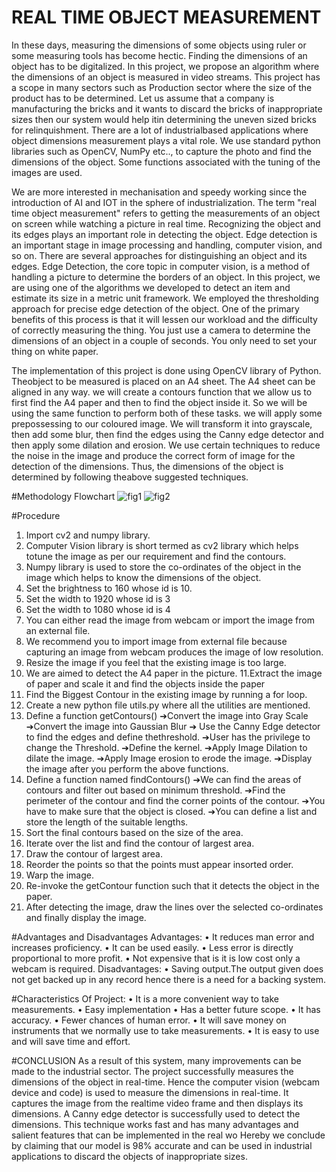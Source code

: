# REAL TIME OBJECT MEASUREMENT

In these days, measuring the dimensions of some objects using ruler or some measuring tools has become hectic. Finding the dimensions of an object has to be digitalized. In this project, we propose an algorithm where the dimensions of an object is measured in video streams. This project has a scope in many sectors such as Production sector where the size of the product has to be determined. Let us assume that a company is manufacturing the bricks and it wants to discard the bricks of inappropriate sizes then our system would help itin determining the uneven sized bricks for relinquishment. There are a lot of industrialbased applications where object dimensions measurement plays a vital role. We use standard python libraries such as OpenCV, NumPy etc.., to capture the photo and find the dimensions of the object. Some functions associated with the tuning of the images are used.

We are more interested in mechanisation and speedy working since the introduction of AI and IOT in the sphere of industrialization. The term "real time object measurement" refers to getting the measurements of an object on screen while watching a picture in real time. Recognizing the object and its edges plays an important role in detecting the object. Edge detection is an important stage in image processing and handling, computer vision, and so on. There are several approaches for distinguishing an object and its edges. Edge Detection, the core topic in computer vision, is a method of handling a picture to determine the borders of an object. In this project, we are using one of the algorithms we developed to detect an item and estimate its size in a metric unit framework. We employed the thresholding approach for precise edge detection of the object. One of the primary benefits of this process is that it will lessen our workload and the difficulty of correctly measuring the thing. You just use a camera to determine the dimensions of an object in a couple of seconds. You only need to set your thing on white paper.

The implementation of this project is done using OpenCV library of Python. Theobject to be measured is placed on an A4 sheet. The A4 sheet can be aligned in any way. we will create a contours function that we allow us to first find the A4 paper and then to find the object inside it. So we will be using the same function to perform both of these tasks. we will apply some prepossessing to our coloured image. We will transform it into grayscale, then add some blur, then find the edges using the Canny edge detector and then apply some dilation and erosion. We use certain techniques to reduce the noise in the image and produce the correct form of image for the detection of the dimensions. Thus, the dimensions of the object is determined by following theabove suggested techniques.

#Methodology Flowchart
![fig1](https://user-images.githubusercontent.com/111385394/218642561-c63cf171-890b-4d17-b700-c5f8f022c1aa.JPG)
![fig2](https://user-images.githubusercontent.com/111385394/218642681-ca4d3fa4-8b84-440f-9748-6516c928416c.JPG)

#Procedure
1. Import cv2 and numpy library.
2. Computer Vision library is short termed as cv2 library which
helps totune the image as per our requirement and find the contours.
3. Numpy library is used to store the co-ordinates of the object in the image which helps to know the dimensions of the object.
4. Set the brightness to 160 whose id is 10.
5. Set the width to 1920 whose id is 3
6. Set the width to 1080 whose id is 4
7. You can either read the image from webcam or import the image from an external file.
8. We recommend you to import image from external file because
capturing an image from webcam produces the image of low resolution.
9. Resize the image if you feel that the existing image is too large.
10. We are aimed to detect the A4 paper in the picture.
11.Extract the image of paper and scale it and find the objects inside the paper
12. Find the Biggest Contour in the existing image by running a for loop.
13. Create a new python file utils.py where all the utilities are mentioned.
14. Define a function getContours()
➔Convert the image into Gray Scale
➔Convert the image into Gaussian Blur
➔ Use the Canny Edge detector to find the edges and define thethreshold.
➔User has the privilege to change the Threshold.
➔Define the kernel.
➔Apply Image Dilation to dilate the image.
➔Apply Image erosion to erode the image.
➔Display the image after you perform the above functions.
16. Define a function named findContours()
➔We can find the areas of contours and filter out based on minimum threshold.
➔Find the perimeter of the contour and find the corner points of the contour.
➔You have to make sure that the object is closed.
➔You can define a list and store the length of the suitable lengths.
17. Sort the final contours based on the size of the area.
18. Iterate over the list and find the contour of largest area.
19. Draw the contour of largest area.
20. Reorder the points so that the points must appear insorted order.
21. Warp the image.
22. Re-invoke the getContour function such that it detects the object in the paper.
23. After detecting the image, draw the lines over the selected co-ordinates and finally display the image.

#Advantages and Disadvantages
Advantages:
• It reduces man error and increases proficiency.
• It can be used easily.
• Less error is directly proportional to more profit.
• Not expensive that is it is low cost only a webcam is required.
Disadvantages:
• Saving output.The output given does not get backed up in any record hence there is a need for a backing system.

#Characteristics Of Project:
• It is a more convenient way to take measurements.
• Easy implementation
• Has a better future scope.
• It has accuracy.
• Fewer chances of human error.
• It will save money on instruments that we normally use to take measurements.
• It is easy to use and will save time and effort.

#CONCLUSION
As a result of this system, many improvements can be made to the industrial sector. The project successfully measures the dimensions of the object in real-time. Hence the computer vision (webcam device and code) is used to measure the dimensions in real-time. It captures the image from the realtime video frame and then displays its dimensions. A Canny edge detector is successfully used to detect the dimensions. This technique works fast and has many advantages and salient features that can be implemented in the real wo Hereby we conclude by claiming that our model is 98% accurate and can be used in industrial applications to discard the objects of inappropriate sizes.
